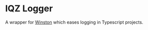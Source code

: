 # IQZ Logger

A wrapper for [Winston][link-winston] which eases logging in Typescript projects.

[link-winston]: https://github.com/winstonjs/winston
